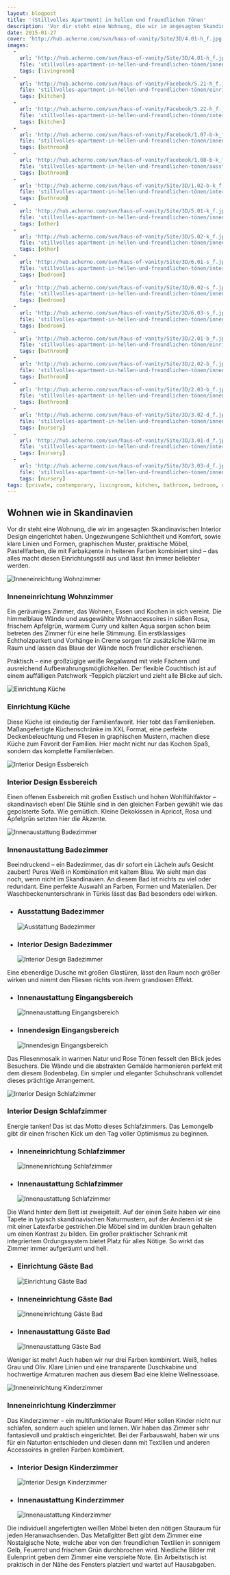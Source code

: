 ```yaml
---
layout: blogpost
title: '(Stillvolles Apartment) in hellen und freundlichen Tönen'
description: 'Vor dir steht eine Wohnung, die wir im angesagten Skandinavischen Interior Design eingerichtet haben. Ungezwungene Schlichtheit und Komfort, sowie klare Linien und Formen,  graphischen Muster, praktische Möbel, Pastellfarben, die mit Farbakzente in heiteren Farben kombiniert sind – das alles macht diesen Einrichtungsstil aus und lässt ihn immer beliebter werden. '
date: 2015-01-27
cover: 'http://hub.acherno.com/svn/haus-of-vanity/Site/3D/4.01-h_f.jpg'
images:
  -
    url: 'http://hub.acherno.com/svn/haus-of-vanity/Site/3D/4.01-h_f.jpg'
    file: 'stillvolles-apartment-in-hellen-und-freundlichen-tönen/inneneinrichtung-wohnzimmer.jpg'
    tags: [livingroom]
  -
    url: 'http://hub.acherno.com/svn/haus-of-vanity/Facebook/5.21-h_f.jpg'
    file: 'stillvolles-apartment-in-hellen-und-freundlichen-tönen/einrichtung-küche.jpg'
    tags: [kitchen]
  -
    url: 'http://hub.acherno.com/svn/haus-of-vanity/Facebook/5.22-h_f.jpg'
    file: 'stillvolles-apartment-in-hellen-und-freundlichen-tönen/interior-design-essbereich.jpg'
    tags: [kitchen]
  -
    url: 'http://hub.acherno.com/svn/haus-of-vanity/Facebook/1.07-b-k_f.jpg'
    file: 'stillvolles-apartment-in-hellen-und-freundlichen-tönen/innenaustattung-badezimmer.jpg'
    tags: [bathroom]
  -
    url: 'http://hub.acherno.com/svn/haus-of-vanity/Facebook/1.08-b-k_f.jpg'
    file: 'stillvolles-apartment-in-hellen-und-freundlichen-tönen/ausstattung-badezimmer.jpg'
    tags: [bathroom]
  -
    url: 'http://hub.acherno.com/svn/haus-of-vanity/Site/3D/1.02-b-k_f.bmp'
    file: 'stillvolles-apartment-in-hellen-und-freundlichen-tönen/interior-design-badezimmer.jpg'
    tags: [bathroom]
  -
    url: 'http://hub.acherno.com/svn/haus-of-vanity/Site/3D/5.01-k_f.jpg'
    file: 'stillvolles-apartment-in-hellen-und-freundlichen-tönen/innenaustattung-eingangsbereich.jpg'
    tags: [other]
  -
    url: 'http://hub.acherno.com/svn/haus-of-vanity/Site/3D/5.02-k_f.jpg'
    file: 'stillvolles-apartment-in-hellen-und-freundlichen-tönen/innendesign-eingangsbereich.jpg'
    tags: [other]
  -
    url: 'http://hub.acherno.com/svn/haus-of-vanity/Site/3D/6.01-s_f.jpg'
    file: 'stillvolles-apartment-in-hellen-und-freundlichen-tönen/interior-design-schlafzimmer.jpg'
    tags: [bedroom]
  -
    url: 'http://hub.acherno.com/svn/haus-of-vanity/Site/3D/6.02-s_f.jpg'
    file: 'stillvolles-apartment-in-hellen-und-freundlichen-tönen/inneneinrichtung-schlafzimmer.jpg'
    tags: [bedroom]
  -
    url: 'http://hub.acherno.com/svn/haus-of-vanity/Site/3D/6.03-s_f.jpg'
    file: 'stillvolles-apartment-in-hellen-und-freundlichen-tönen/innenaustattung-schlafzimmer.jpg'
    tags: [bedroom]
  -
    url: 'http://hub.acherno.com/svn/haus-of-vanity/Site/3D/2.01-b_f.jpg'
    file: 'stillvolles-apartment-in-hellen-und-freundlichen-tönen/einrichtung-gäste-bad.jpg'
    tags: [bathroom]
  -
    url: 'http://hub.acherno.com/svn/haus-of-vanity/Site/3D/2.02-b_f.jpg'
    file: 'stillvolles-apartment-in-hellen-und-freundlichen-tönen/inneneinrichtung-gäste-bad.jpg'
    tags: [bathroom]
  -
    url: 'http://hub.acherno.com/svn/haus-of-vanity/Site/3D/2.03-b_f.jpg'
    file: 'stillvolles-apartment-in-hellen-und-freundlichen-tönen/innenaustattung-gäste-bad.jpg'
    tags: [bathroom]
  -
    url: 'http://hub.acherno.com/svn/haus-of-vanity/Site/3D/3.02-d_f.jpg'
    file: 'stillvolles-apartment-in-hellen-und-freundlichen-tönen/inneneinrichtung-kinderzimmer.jpg'
    tags: [nursery]
  -
    url: 'http://hub.acherno.com/svn/haus-of-vanity/Site/3D/3.01-d_f.jpg'
    file: 'stillvolles-apartment-in-hellen-und-freundlichen-tönen/interior-design-kinderzimmer.jpg'
    tags: [nursery]
  -
    url: 'http://hub.acherno.com/svn/haus-of-vanity/Site/3D/3.03-d_f.jpg'
    file: 'stillvolles-apartment-in-hellen-und-freundlichen-tönen/innenaustattung-kinderzimmer.jpg'
    tags: [nursery]
tags: [private, contemporary, livingroom, kitchen, bathroom, bedroom, other, nursery]
---
```

## **Wohnen** wie in **Skandinavien**
Vor dir steht eine Wohnung, die wir im angesagten Skandinavischen Interior Design eingerichtet haben. Ungezwungene Schlichtheit und Komfort, sowie klare Linien und Formen,  graphischen Muster, praktische Möbel, Pastellfarben, die mit Farbakzente in heiteren Farben kombiniert sind – das alles macht diesen Einrichtungsstil aus und lässt ihn immer beliebter werden. 

![Inneneinrichtung Wohnzimmer](stillvolles-apartment-in-hellen-und-freundlichen-tönen/inneneinrichtung-wohnzimmer.jpg)
### Inneneinrichtung **Wohnzimmer**

Ein geräumiges Zimmer, das Wohnen, Essen und Kochen in sich vereint. Die himmelblaue Wände und ausgewählte Wohnaccessoires in süßen Rosa,  frischem Apfelgrün, warmem Curry und kalten Aqua sorgen schon beim betreten des Zimmer für eine helle Stimmung. Ein erstklassiges Echtholzparkett  und Vorhänge in Creme sorgen für zusätzliche Wärme im Raum und lassen das Blaue der Wände noch freundlicher erschienen. 

Praktisch – eine großzügige weiße Regalwand mit viele Fächern und ausreichend Aufbewahrungsmöglichkeiten.  Der flexible Couchtisch ist auf einem auffälligen Patchwork -Teppich platziert und zieht alle Blicke auf sich.

![Einrichtung Küche](stillvolles-apartment-in-hellen-und-freundlichen-tönen/einrichtung-küche.jpg)
### Einrichtung **Küche**

Diese Küche ist eindeutig der Familienfavorit. Hier tobt das Familienleben. Maßangefertigte Küchenschränke im XXL Format, eine perfekte Deckenbeleuchtung und Fliesen in graphischen Mustern, machen diese Küche zum Favorit der Familien. Hier macht nicht nur das Kochen Spaß, sondern das komplette Familienleben.

![Interior Design Essbereich](stillvolles-apartment-in-hellen-und-freundlichen-tönen/interior-design-essbereich.jpg)
### Interior Design **Essbereich**

Einen offenen Essbereich mit großen Esstisch und hohen Wohlfühlfaktor – skandinavisch eben! Die Stühle sind in den gleichen Farben gewählt wie das gepolsterte Sofa. Wie gemütlich. Kleine Dekokissen in Apricot, Rosa und Apfelgrün setzten hier die Akzente.

![Innenaustattung Badezimmer](stillvolles-apartment-in-hellen-und-freundlichen-tönen/innenaustattung-badezimmer.jpg)
### Innenaustattung **Badezimmer**

Beeindruckend – ein Badezimmer, das dir sofort ein Lächeln aufs Gesicht zaubert! Pures Weiß in Kombination mit kaltem Blau. Wo sieht man das noch, wenn nicht im Skandinavien. An diesem Bad ist nichts zu viel oder redundant. Eine perfekte Auswahl an Farben, Formen und Materialien. Der Waschbeckenunterschrank in Türkis lässt das Bad besonders edel wirken. 

-   ### Ausstattung **Badezimmer**
    ![Ausstattung Badezimmer](stillvolles-apartment-in-hellen-und-freundlichen-tönen/ausstattung-badezimmer.jpg)
-   ### Interior Design **Badezimmer**
    ![Interior Design Badezimmer](stillvolles-apartment-in-hellen-und-freundlichen-tönen/interior-design-badezimmer.jpg)

Eine ebenerdige Dusche mit großen Glastüren, lässt den Raum noch größer wirken und nimmt den Fliesen nichts von ihrem grandiosen Effekt.

-   ### Innenaustattung **Eingangsbereich**
    ![Innenaustattung Eingangsbereich](stillvolles-apartment-in-hellen-und-freundlichen-tönen/innenaustattung-eingangsbereich.jpg)
-   ### Innendesign **Eingangsbereich**
    ![Innendesign Eingangsbereich](stillvolles-apartment-in-hellen-und-freundlichen-tönen/innendesign-eingangsbereich.jpg)

Das Fliesenmosaik in warmen Natur und Rose Tönen fesselt den Blick jedes Besuchers. Die Wände und die abstrakten Gemälde harmonieren perfekt mit dem diesem Bodenbelag. Ein simpler und eleganter Schuhschrank vollendet dieses prächtige Arrangement. 

![Interior Design Schlafzimmer](stillvolles-apartment-in-hellen-und-freundlichen-tönen/interior-design-schlafzimmer.jpg)
### Interior Design **Schlafzimmer**

Energie tanken! Das ist das Motto dieses Schlafzimmers. Das Lemongelb gibt dir einen frischen Kick um den Tag voller Optimismus zu beginnen. 

-   ### Inneneinrichtung **Schlafzimmer**
    ![Inneneinrichtung Schlafzimmer](stillvolles-apartment-in-hellen-und-freundlichen-tönen/inneneinrichtung-schlafzimmer.jpg)
-   ### Innenaustattung **Schlafzimmer**
    ![Innenaustattung Schlafzimmer](stillvolles-apartment-in-hellen-und-freundlichen-tönen/innenaustattung-schlafzimmer.jpg)

Die Wand hinter dem Bett ist zweigeteilt. Auf der einen Seite haben wir eine Tapete in typisch skandinavischen Naturmustern, auf der Anderen ist sie mit einer Latexfarbe gestrichen.Die Möbel sind im dunklen braun gehalten um einen Kontrast zu bilden. Ein großer praktischer Schrank mit integriertem Ordungssystem bietet Platz für alles Nötige. So wirkt das Zimmer immer aufgeräumt und hell.

-   ### Einrichtung **Gäste Bad**
    ![Einrichtung Gäste Bad](stillvolles-apartment-in-hellen-und-freundlichen-tönen/einrichtung-gäste-bad.jpg)
-   ### Inneneinrichtung **Gäste Bad**
    ![Inneneinrichtung Gäste Bad](stillvolles-apartment-in-hellen-und-freundlichen-tönen/inneneinrichtung-gäste-bad.jpg)
-   ### Innenaustattung **Gäste Bad**
    ![Innenaustattung Gäste Bad](stillvolles-apartment-in-hellen-und-freundlichen-tönen/innenaustattung-gäste-bad.jpg)

Weniger ist mehr! Auch haben wir nur drei Farben kombiniert. Weiß, helles Grau und Oliv. Klare Linien und eine transparente Duschkabine und hochwertige Armaturen  machen aus diesem Bad eine kleine Wellnessoase.

![Inneneinrichtung Kinderzimmer](stillvolles-apartment-in-hellen-und-freundlichen-tönen/inneneinrichtung-kinderzimmer.jpg)
### Inneneinrichtung **Kinderzimmer**

Das Kinderzimmer – ein multifunktionaler Raum! Hier sollen Kinder nicht nur schlafen, sondern auch spielen und lernen. Wir haben das Zimmer sehr fantasievoll und praktisch eingerichtet. Bei der Farbauswahl, haben wir uns für ein Naturton entschieden und diesen dann mit Textilien und anderen Accessoires in grellen Farben kombiniert.  

-   ### Interior Design **Kinderzimmer**
    ![Interior Design Kinderzimmer](stillvolles-apartment-in-hellen-und-freundlichen-tönen/interior-design-kinderzimmer.jpg)
-   ### Innenaustattung **Kinderzimmer**
    ![Innenaustattung Kinderzimmer](stillvolles-apartment-in-hellen-und-freundlichen-tönen/innenaustattung-kinderzimmer.jpg)

Die individuell angefertigten weißen Möbel bieten den nötigen Stauraum für jeden Heranwachsenden. Das Metallgitter Bett gibt dem Zimmer eine Nostalgische Note, welche aber von den freundlichen Textilien in sonnigem Gelb, Feuerrot und frischem Grün durchbrochen wird. Niedliche Bilder mit Eulenprint geben dem Zimmer eine verspielte Note. Ein Arbeitstisch ist praktisch in der Nähe des Fensters platziert und wartet auf Hausabgaben.